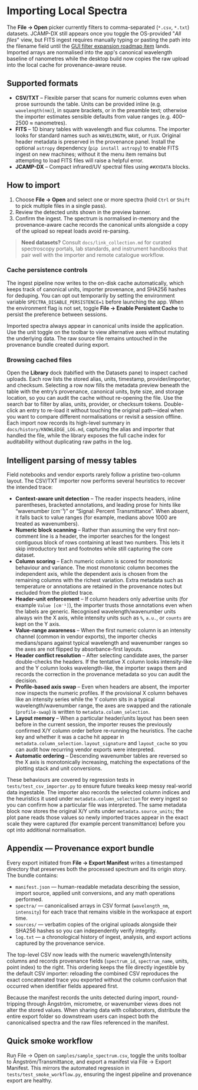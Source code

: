# Importing Local Spectra

The **File → Open** picker currently filters to comma-separated (`*.csv`,
`*.txt`) datasets. JCAMP-DX still appears once you toggle the OS-provided
"*All files*" view, but FITS ingest requires manually typing or pasting the path
into the filename field until the [GUI filter expansion roadmap
item](../../reports/roadmap.md#gui-file-dialog-filter-expansion) lands. Imported
arrays are normalised into the app's canonical wavelength baseline of
nanometres while the desktop build now copies the raw upload into the local
cache for provenance-aware reuse.

## Supported formats

- **CSV/TXT** – Flexible parser that scans for numeric columns even when prose
  surrounds the table. Units can be provided inline (e.g. `wavelength(nm)`), in
  square brackets, or in the preamble text; otherwise the importer estimates
  sensible defaults from value ranges (e.g. 400–2500 ≈ nanometres).
- **FITS** – 1D binary tables with wavelength and flux columns. The importer
  looks for standard names such as `WAVELENGTH`, `WAVE`, or `FLUX`. Original
  header metadata is preserved in the provenance panel. Install the optional
  `astropy` dependency (`pip install astropy`) to enable FITS ingest on new
  machines; without it the menu item remains but attempting to load FITS files
  will raise a helpful error.
- **JCAMP-DX** – Compact infrared/UV spectral files using `##XYDATA` blocks.

## How to import

1. Choose **File → Open** and select one or more spectra (hold `Ctrl` or `Shift` to pick multiple files in a single pass).
2. Review the detected units shown in the preview banner.
3. Confirm the ingest. The spectrum is normalised in-memory and the
   provenance-aware cache records the canonical units alongside a copy of the
   upload so repeat loads avoid re-parsing.

> **Need datasets?** Consult `docs/link_collection.md` for curated spectroscopy
> portals, lab standards, and instrument handbooks that pair well with the
> importer and remote catalogue workflow.

### Cache persistence controls

The ingest pipeline now writes to the on-disk cache automatically, which keeps
track of canonical units, importer provenance, and SHA256 hashes for deduping.
You can opt out temporarily by setting the environment variable
`SPECTRA_DISABLE_PERSISTENCE=1` before launching the app. When the environment
flag is not set, toggle **File → Enable Persistent Cache** to persist the
preference between sessions.

Imported spectra always appear in canonical units inside the application. Use
 the unit toggle on the toolbar to view alternative axes without mutating the
 underlying data. The raw source file remains untouched in the provenance
 bundle created during export.

### Browsing cached files

Open the **Library** dock (tabified with the Datasets pane) to inspect cached
uploads. Each row lists the stored alias, units, timestamp, provider/importer,
and checksum. Selecting a row now fills the metadata preview beneath the table
with the entry’s provenance, canonical units, byte size, and storage location,
so you can audit the cache without re-opening the file. Use the search bar to
filter by alias, units, provider, or checksum tokens. Double-click an entry to
re-load it without touching the original path—ideal when you want to compare
different normalisations or revisit a session offline. Each import now records
its high-level summary in `docs/history/KNOWLEDGE_LOG.md`, capturing the alias
and importer that handled the file, while the library exposes the full cache
index for auditability without duplicating raw paths in the log.

## Intelligent parsing of messy tables

Field notebooks and vendor exports rarely follow a pristine two-column layout.
The CSV/TXT importer now performs several heuristics to recover the intended
trace:

- **Context-aware unit detection** – The reader inspects headers, inline
  parentheses, bracketed annotations, and leading prose for hints like
  “wavenumber (cm⁻¹)” or “Signal: Percent Transmittance”. When absent, it falls
  back to value ranges (for example, medians above 1000 are treated as
  wavenumbers).
- **Numeric block scanning** – Rather than assuming the very first non-comment
  line is a header, the importer searches for the longest contiguous block of
  rows containing at least two numbers. This lets it skip introductory text and
  footnotes while still capturing the core dataset.
- **Column scoring** – Each numeric column is scored for monotonic behaviour
  and variance. The most monotonic column becomes the independent axis, while
  the dependent axis is chosen from the remaining columns with the richest
  variation. Extra metadata such as temperature or annotations are retained in
  the provenance notes but excluded from the plotted trace.
- **Header-unit enforcement** – If column headers only advertise units (for
  example `Value [cm⁻¹]`), the importer trusts those annotations even when the
  labels are generic. Recognised wavelength/wavenumber units always win the X
  axis, while intensity units such as `%`, `a.u.`, or `counts` are kept on the
  Y axis.
- **Value-range awareness** – When the first numeric column is an intensity
  channel (common in vendor exports), the importer checks medians/spans against
  typical wavelength and wavenumber ranges so the axes are not flipped by
  absorbance-first layouts.
- **Header conflict resolution** – After selecting candidate axes, the parser
  double-checks the headers. If the tentative X column looks intensity-like and
  the Y column looks wavelength-like, the importer swaps them and records the
  correction in the provenance metadata so you can audit the decision.
- **Profile-based axis swap** – Even when headers are absent, the importer now
  inspects the numeric profiles. If the provisional X column behaves like an
  intensity series while the Y column sits in a typical wavelength/wavenumber
  range, the axes are swapped and the rationale (`profile-swap`) is written to
  `metadata.column_selection`.
- **Layout memory** – When a particular header/units layout has been seen
  before in the current session, the importer reuses the previously confirmed
  X/Y column order before re-running the heuristics. The cache key and whether
  it was a cache hit appear in `metadata.column_selection.layout_signature`
  and `layout_cache` so you can audit how recurring vendor exports were
  interpreted.
- **Automatic ordering** – Descending wavenumber tables are reversed so the X
  axis is monotonically increasing, matching the expectations of the plotting
  stack and unit conversions.

These behaviours are covered by regression tests in
`tests/test_csv_importer.py` to ensure future tweaks keep messy real-world data
ingestable. The importer also records the selected column indices and the
heuristics it used under `metadata.column_selection` for every ingest so you
can confirm how a particular file was interpreted. The same metadata block now
stores the original X/Y units under `metadata.source_units`; the plot pane reads
those values so newly imported traces appear in the exact scale they were
captured (for example percent transmittance) before you opt into additional
normalisation.

## Appendix — Provenance export bundle

Every export initiated from **File → Export Manifest** writes a timestamped
directory that preserves both the processed spectrum and its origin story. The
bundle contains:

- `manifest.json` — human-readable metadata describing the session, import
  source, applied unit conversions, and any math operations performed.
- `spectra/` — canonicalised arrays in CSV format (`wavelength_nm`,
  `intensity`) for each trace that remains visible in the workspace at export time.
- `sources/` — verbatim copies of the original uploads alongside their SHA256
  hashes so you can independently verify integrity.
- `log.txt` — a chronological history of ingest, analysis, and export actions
  captured by the provenance service.

The top-level CSV now leads with the numeric wavelength/intensity columns and
records provenance fields (`spectrum_id`, `spectrum_name`, units, point index)
to the right.  This ordering keeps the file directly ingestible by the default
CSV importer: reloading the combined CSV reproduces the exact concatenated
trace you exported without the column confusion that occurred when identifier
fields appeared first.

Because the manifest records the units detected during import, round-tripping
through Ångström, micrometre, or wavenumber views does not alter the stored
values. When sharing data with collaborators, distribute the entire export
folder so downstream users can inspect both the canonicalised spectra and the
raw files referenced in the manifest.

## Quick smoke workflow

Run File → Open on `samples/sample_spectrum.csv`, toggle the units toolbar to Ångström/Transmittance, and export a manifest via File → Export Manifest. This mirrors the automated regression in `tests/test_smoke_workflow.py`, ensuring the ingest pipeline and provenance export are healthy.
